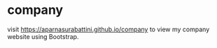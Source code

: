 # company

visit https://aparnasurabattini.github.io/company to view my company website using Bootstrap.
